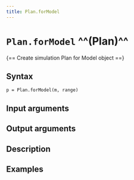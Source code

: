 ```yaml
---
title: Plan.forModel
---
```


# `Plan.forModel` ^^(Plan)^^

{== Create simulation Plan for Model object ==}


## Syntax

    p = Plan.forModel(m, range)


## Input arguments


## Output arguments


## Description


## Examples



